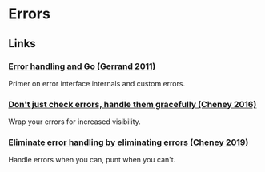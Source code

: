 # Errors
 
## Links 
### [Error handling and Go (Gerrand 2011)](https://blog.golang.org/error-handling-and-go)
Primer on error interface internals and custom errors.

### [Don't just check errors, handle them gracefully (Cheney 2016)](https://dave.cheney.net/2016/04/27/dont-just-check-errors-handle-them-gracefully)

Wrap your errors for increased visibility.

### [Eliminate error handling by eliminating errors (Cheney 2019)](https://dave.cheney.net/2019/01/27/eliminate-error-handling-by-eliminating-errors)

Handle errors when you can, punt when you can't.